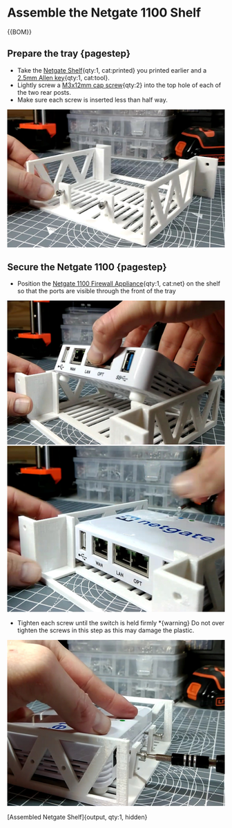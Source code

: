 # Assemble the Netgate 1100 Shelf

{{BOM}}

[M3x12mm cap screws]: parts/Hardware.yaml#CapScrew_M3x12mm_SS

## Prepare the tray {pagestep}

* Take the [Netgate Shelf](fromstep){qty:1, cat:printed} you printed earlier and a [2.5mm Allen key](parts/metric_allen_keys.md){qty:1, cat:tool}.
* Lightly screw a [M3x12mm cap screw][M3x12mm cap screws]{qty:2} into the top hole of each of the two rear posts.
* Make sure each screw is inserted less than half way.

![](images/Netgate1.jpg)


## Secure the Netgate 1100 {pagestep}

* Position the [Netgate 1100 Firewall Appliance](parts/Netgate1100.md){qty:1, cat:net} on the shelf so that the ports are visible through the front of the tray

![](images/Netgate2.jpg)
![](images/Netgate3.jpg)

* Tighten each screw until the switch is held firmly
*{warning}  Do not over tighten the screws in this step as this may damage the plastic. 

![](images/Netgate4.jpg)

[Assembled Netgate Shelf]{output, qty:1, hidden}
